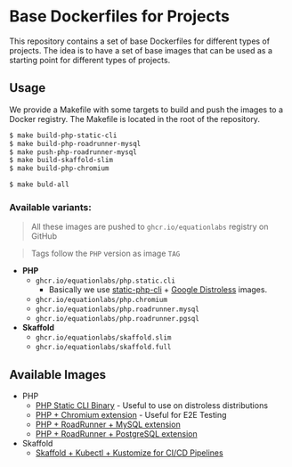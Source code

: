 # Base Dockerfiles for Projects

This repository contains a set of base Dockerfiles for different types of projects. The idea is to have a set of base
images that can be used as a starting point for different types of projects.

## Usage

We provide a Makefile with some targets to build and push the images to a Docker registry. The Makefile is located in
the root of the repository.

```bash
$ make build-php-static-cli
$ make build-php-roadrunner-mysql
$ make push-php-roadrunner-mysql
$ make build-skaffold-slim
$ make build-php-chromium

$ make buld-all
```

### **Available variants:**

> All these images are pushed to `ghcr.io/equationlabs` registry on GitHub

> Tags follow the `PHP` version as image `TAG`

- **PHP**
  - `ghcr.io/equationlabs/php.static.cli`
    - Basically we
      use [static-php-cli](https://github.com/crazywhalecc/static-php-cli) + [Google Distroless](https://github.com/GoogleContainerTools/distroless)
      images.
  - `ghcr.io/equationlabs/php.chromium`
  - `ghcr.io/equationlabs/php.roadrunner.mysql`
  - `ghcr.io/equationlabs/php.roadrunner.pgsql`
- **Skaffold**
  - `ghcr.io/equationlabs/skaffold.slim`
  - `ghcr.io/equationlabs/skaffold.full`

## Available Images

- PHP
  - [PHP Static CLI Binary](php/Dockerfile.static.php.alpine) - Useful to use on distroless distributions
  - [PHP + Chromium extension](php/Dockerfile.chromium) - Useful for E2E Testing
  - [PHP + RoadRunner + MySQL extension](php/Dockerfile.roadrunner.mysql)
  - [PHP + RoadRunner + PostgreSQL extension](php/Dockerfile.roadrunner.pgsql)
- Skaffold
  - [Skaffold + Kubectl + Kustomize for CI/CD Pipelines](skaffold/Dockerfile.slim)